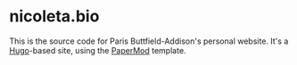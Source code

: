 # nicoleta.bio
This is the source code for Paris Buttfield-Addison's personal website. It's a [Hugo](https://gohugo.io/)-based site, using the [PaperMod](https://github.com/adityatelange/hugo-PaperMod/) template.
